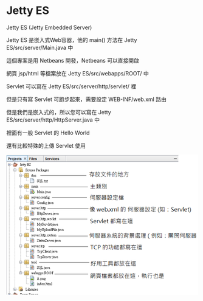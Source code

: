 # Jetty ES 
Jetty ES (Jetty Embedded Server)

Jetty ES 是嵌入式Web容器，他的 main() 方法在 Jetty ES/src/server/Main.java 中 <br>

這個專案是用 Netbeans 開發，Netbeans 可以直接開啟 <br>

網頁 jsp/html 等檔案放在 Jetty ES/src/webapps/ROOT/ 中 <br>

Servlet 可以寫在 Jetty ES/src/server/http/servlet/ 裡 <br>

但是只有寫 Servlet 可跑步起來，需要設定 WEB-INF/web.xml 路由 <br>

但是我們是嵌入式的，所以您可以寫在 Jetty ES/src/server/http/HttpServer.java 中 <br>

裡面有一般 Servlet 的 Hello World  <br>

還有比較特殊的上傳 Servlet 使用 <br>

<img src="https://raw.githubusercontent.com/Lolikitty/JettyES/master/Github/DirGettingStart.png" />
